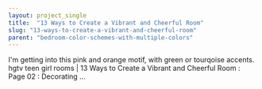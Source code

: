 ```yaml
---
layout: project_single
title:  "13 Ways to Create a Vibrant and Cheerful Room"
slug: "13-ways-to-create-a-vibrant-and-cheerful-room"
parent: "bedroom-color-schemes-with-multiple-colors"
---
```

I'm getting into this pink and orange motif, with green or tourqoise accents.  hgtv teen girl rooms | 13 Ways to Create a Vibrant and Cheerful Room : Page 02 : Decorating ...